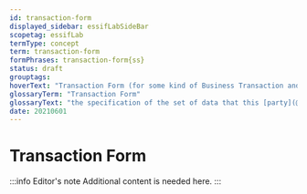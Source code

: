 ```yaml
---
id: transaction-form
displayed_sidebar: essifLabSideBar
scopetag: essifLab
termType: concept
term: transaction-form
formPhrases: transaction-form{ss}
status: draft
grouptags:
hoverText: "Transaction Form (for some kind of Business Transaction and some Party): the specification of the set of data that this Party needs to (a) commit to a (proposed) Business Transaction of that kind, (b) fulfill its duties/Obligations and (c) escalate if necessary."
glossaryTerm: "Transaction Form"
glossaryText: "the specification of the set of data that this [party](@) needs to (a) commit to a (proposed) [business transaction](transaction@) of that kind, (b) fulfill its duties/[obligation](@) and (c) escalate if necessary."
date: 20210601
---
```


# Transaction Form


:::info Editor's note
Additional content is needed here.
:::
